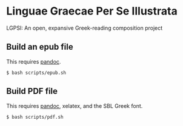 # Linguae Graecae Per Se Illustrata

LGPSI: An open, expansive Greek-reading composition project

## Build an epub file

This requires [pandoc][1].

    $ bash scripts/epub.sh

## Build PDF file

This requires [pandoc][1], xelatex, and the SBL Greek font.

    $ bash scripts/pdf.sh

[1]: https://pandoc.org/
